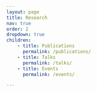 ```yaml
---
layout: page
title: Research
nav: true
order: 2
dropdown: true
children: 
    - title: Publications
      permalink: /publications/
    - title: Talks
      permalink: /talks/
    - title: Events
      permalink: /events/

---
```


 
